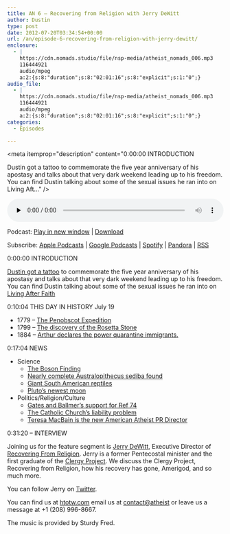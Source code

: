 ```yaml
---
title: AN 6 – Recovering from Religion with Jerry DeWitt
author: Dustin
type: post
date: 2012-07-20T03:34:54+00:00
url: /an/episode-6-recovering-from-religion-with-jerry-dewitt/
enclosure:
  - |
    https://cdn.nomads.studio/file/nsp-media/atheist_nomads_006.mp3
    116444921
    audio/mpeg
    a:2:{s:8:"duration";s:8:"02:01:16";s:8:"explicit";s:1:"0";}
audio_file:
  - |
    https://cdn.nomads.studio/file/nsp-media/atheist_nomads_006.mp3
    116444921
    audio/mpeg
    a:2:{s:8:"duration";s:8:"02:01:16";s:8:"explicit";s:1:"0";}
categories:
  - Episodes

---
```

<div itemscope itemtype="http://schema.org/AudioObject">
  <meta itemprop="name" content="Episode 6 – Recovering from Religion with Jerry DeWitt" />
  
  <meta itemprop="uploadDate" content="2012-07-19T21:34:54-06:00" />
  
  <meta itemprop="encodingFormat" content="audio/mpeg" />
  
  <meta itemprop="duration" content="PT2H01M16S" />
  
  <meta itemprop="description" content="0:00:00 INTRODUCTION

Dustin got a tattoo to commemorate the five year anniversary of his apostasy and talks about that very dark weekend leading up to his freedom.
You can find Dustin talking about some of the sexual issues he ran into on Living Aft..." />
  
  <meta itemprop="contentUrl" content="https://dts.podtrac.com/redirect.mp3/cdn.nomads.studio/file/nsp-media/atheist_nomads_006.mp3" />
  
  <meta itemprop="contentSize" content="111.1" />
  </p> 
  
  <div class="powerpress_player" id="powerpress_player_8261">
    <audio class="wp-audio-shortcode" id="audio-5232-5" preload="none" style="width: 100%;" controls="controls"><source type="audio/mpeg" src="https://dts.podtrac.com/redirect.mp3/cdn.nomads.studio/file/nsp-media/atheist_nomads_006.mp3?_=5" /><a href="https://dts.podtrac.com/redirect.mp3/cdn.nomads.studio/file/nsp-media/atheist_nomads_006.mp3">https://dts.podtrac.com/redirect.mp3/cdn.nomads.studio/file/nsp-media/atheist_nomads_006.mp3</a></audio>
  </div>
</div>

<p class="powerpress_links powerpress_links_mp3">
  Podcast: <a href="https://dts.podtrac.com/redirect.mp3/cdn.nomads.studio/file/nsp-media/atheist_nomads_006.mp3" class="powerpress_link_pinw" target="_blank" title="Play in new window" onclick="return powerpress_pinw('https://htotw.com/?powerpress_pinw=5232-podcast');" rel="nofollow">Play in new window</a> | <a href="https://dts.podtrac.com/redirect.mp3/cdn.nomads.studio/file/nsp-media/atheist_nomads_006.mp3" class="powerpress_link_d" title="Download" rel="nofollow" download="atheist_nomads_006.mp3">Download</a>
</p>

<p class="powerpress_links powerpress_subscribe_links">
  Subscribe: <a href="https://podcasts.apple.com/us/podcast/humanists-take-on-the-world/id530050098?mt=2&ls=1" class="powerpress_link_subscribe powerpress_link_subscribe_itunes" target="_blank" title="Subscribe on Apple Podcasts" rel="nofollow">Apple Podcasts</a> | <a href="https://www.google.com/podcasts?feed=aHR0cDovL2F0aGVpc3Rub21hZHMubGlic3luLmNvbS9yc3M%3D" class="powerpress_link_subscribe powerpress_link_subscribe_googleplay" target="_blank" title="Subscribe on Google Podcasts" rel="nofollow">Google Podcasts</a> | <a href="https://open.spotify.com/show/3LzK2xZGike6Tc1GEMtMbr?si=LieN9SNuTpq96smuaUsH8A" class="powerpress_link_subscribe powerpress_link_subscribe_spotify" target="_blank" title="Subscribe on Spotify" rel="nofollow">Spotify</a> | <a href="https://www.pandora.com/podcast/atheist-nomads/PC:10122?corr=62071012&part=ug" class="powerpress_link_subscribe powerpress_link_subscribe_pandora" target="_blank" title="Subscribe on Pandora" rel="nofollow">Pandora</a> | <a href="https://htotw.com/feed/podcast/" class="powerpress_link_subscribe powerpress_link_subscribe_rss" target="_blank" title="Subscribe via RSS" rel="nofollow">RSS</a>
</p>

0:00:00 INTRODUCTION

[Dustin got a tattoo][1] to commemorate the five year anniversary of his apostasy and talks about that very dark weekend leading up to his freedom.  
You can find Dustin talking about some of the sexual issues he ran into on <a href="//livingafterfaith.blogspot.com/2011/03/another-sex-issue-uncovered-and.html”" target="”_blank”" rel="noopener">Living After Faith</a>

0:10:04 THIS DAY IN HISTORY July 19

  * 1779 &#8211; <a href="http://www.history.com/this-day-in-history/massachusetts-begins-ill-fated-penobscot-expedition" target="_blank" rel="noopener">The Penobscot Expedition</a>
  * 1799 &#8211; <a href="http://www.history.com/this-day-in-history/rosetta-stone-found" target="_blank" rel="noopener">The discovery of the Rosetta Stone</a>
  * 1884 &#8211; <a href="http://www.history.com/this-day-in-history/president-arthur-proclaims-power-to-impose-quarantine-on-immigrants" target="_blank" rel="noopener">Arthur declares the power quarantine immigrants.</a>

0:17:04 NEWS

  * Science 
      * <a href="http://www.scientificamerican.com/article.cfm?id=higgs-cern-lhc-discovery" target="_blank" rel="noopener">The Boson Finding</a>
      * <a href="http://www.nytimes.com/2012/07/13/world/africa/south-africa-nearly-complete-skeleton-of-human-ancestor-found.html" target="_blank" rel="noopener">Nearly complete Australopithecus sediba found</a>
      * <a href="http://www.tgdaily.com/general-sciences-features/64633-huge-turtle-was-round-like-a-truck-tire" target="_blank" rel="noopener">Giant South American reptiles</a>
      * <a href="http://www.sciencenews.org/view/generic/id/342193/title/Hubble_spots_fifth_Pluto_moon" target="_blank" rel="noopener">Pluto&#8217;s newest moon</a>
  * Politics/Religion/Culture 
      * <a href="http://www.king5.com/news/politics/Ballmer-Gates-support-WAs-gay-marriage-law-161115285.html" target="_blank" rel="noopener">Gates and Ballmer&#8217;s support for Ref 74</a>
      * <a href="http://www.bbc.co.uk/news/uk-england-hampshire-18278529" target="_blank" rel="noopener">The Catholic Church&#8217;s liability problem</a>
      * <a href="http://atheists.org/former-pastor-teresa-macbain-new-public-relations-director" target="_blank" rel="noopener">Teresa MacBain is the new American Atheist PR Director</a>

0:31:20 &#8211; INTERVIEW

Joining us for the feature segment is [Jerry DeWitt][2], Executive Director of [Recovering From Religion][3]. Jerry is a former Pentecostal minister and the first graduate of the [Clergy Project][4]. We discuss the Clergy Project, Recovering from Religion, how his recovery has gone, Amerigod, and so much more.

You can follow Jerry on [Twitter][5].

You can find us at [htotw.com][6] email us at [contact@atheist][7] or leave us a message at +1 (208) 996-8667.

The music is provided by Sturdy Fred.

 [1]: http://www.dwnomad.com/2012/07/my-tattoo/
 [2]: http://recoveringfromreligion.org/pages/JerryDeWitt
 [3]: http://recoveringfromreligion.org/
 [4]: http://clergyproject.org/
 [5]: https://twitter.com/jerry_dewitt
 [6]: https://www.htotw.com
 [7]: mailto:[redacted]